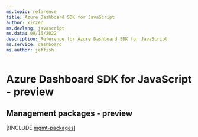 ```yaml
---
ms.topic: reference
title: Azure Dashboard SDK for JavaScript
author: xirzec
ms.devlang: javascript
ms.data: 09/16/2022
description: Reference for Azure Dashboard SDK for JavaScript
ms.service: dashboard
ms.author: jeffish
---
```

# Azure Dashboard SDK for JavaScript - preview

## Management packages - preview
[!INCLUDE [mgmt-packages](dashboard-mgmt-index.md)]